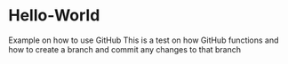 # Hello-World
Example on how to use GitHub
This is a test on how GitHub functions and how to create a branch and commit any changes to that branch
